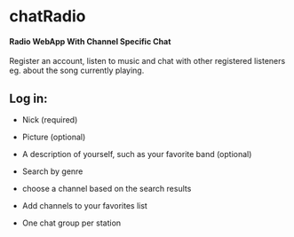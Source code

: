 chatRadio
=========

#### Radio WebApp With Channel Specific Chat

Register an account, listen to music and chat with other registered
listeners eg. about the song currently playing.

Log in:
-------

-   Nick (required)
-   Picture (optional)
-   A description of yourself, such as your favorite band (optional)

-   Search by genre
-   choose a channel based on the search results
-   Add channels to your favorites list

-   One chat group per station


